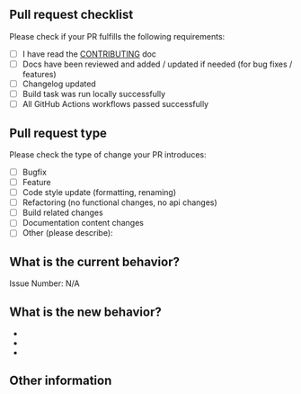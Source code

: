 <!-- Please refer to our contributing documentation for any questions on submitting a pull request -->

## Pull request checklist

Please check if your PR fulfills the following requirements:
- [ ] I have read the [CONTRIBUTING](https://github.com/hbollon/<repository>/blob/master/CONTRIBUTING.md) doc
- [ ] Docs have been reviewed and added / updated if needed (for bug fixes / features)
- [ ] Changelog updated
- [ ] Build task was run locally successfully
- [ ] All GitHub Actions workflows passed successfully

## Pull request type

<!-- Please do not submit updates to dependencies unless it fixes an issue. --> 

<!-- Please try to limit your pull request to one type, submit multiple pull requests if needed. --> 

Please check the type of change your PR introduces:
- [ ] Bugfix
- [ ] Feature
- [ ] Code style update (formatting, renaming)
- [ ] Refactoring (no functional changes, no api changes)
- [ ] Build related changes
- [ ] Documentation content changes
- [ ] Other (please describe): 

## What is the current behavior?
<!-- Please describe the current behavior that you are modifying, or link to a relevant issue. -->

Issue Number: N/A

## What is the new behavior?
<!-- Please describe the behavior or changes that are being added by this PR. -->

-
-
-

## Other information

<!-- Any other information that is important to this PR such as screenshots of how the component looks before and after the change. -->
